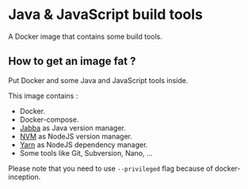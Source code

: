 # Java & JavaScript build tools

A Docker image that contains some build tools.

## How to get an image fat ?
Put Docker and some Java and JavaScript tools inside.

This image contains :
- Docker.
- Docker-compose.
- [Jabba](https://github.com/shyiko/jabba) as Java version manager.
- [NVM](https://github.com/nvm-sh/nvm) as NodeJS version manager.
- [Yarn](https://github.com/yarnpkg/yarn) as NodeJS dependency manager.
- Some tools like Git, Subversion, Nano, ...

Please note that you need to use `--privileged` flag because of docker-inception.
